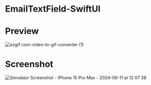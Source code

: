 # EmailTextField-SwiftUI

# Preview
![ezgif com-video-to-gif-converter (1)](https://github.com/aabidDevit/EmailTextField-SwiftUI/assets/84720808/afd49b22-5120-4a8d-a387-bdd048417107)

# Screenshot
![Simulator Screenshot - iPhone 15 Pro Max - 2024-06-11 at 12 07 38](https://github.com/aabidDevit/EmailTextField-SwiftUI/assets/84720808/a497ea73-5007-45f4-8690-842a33a374ca)
